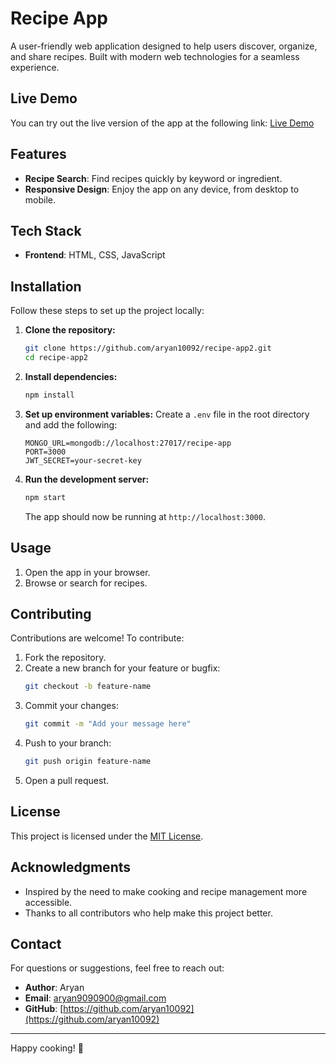 # Recipe App

A user-friendly web application designed to help users discover, organize, and share recipes. Built with modern web technologies for a seamless experience.

## Live Demo
You can try out the live version of the app at the following link: [Live Demo](https://aryan10092.github.io/recipe-app2/)



## Features

- **Recipe Search**: Find recipes quickly by keyword or ingredient.
- **Responsive Design**: Enjoy the app on any device, from desktop to mobile.

## Tech Stack

- **Frontend**: HTML, CSS, JavaScript

## Installation

Follow these steps to set up the project locally:

1. **Clone the repository:**
   ```bash
   git clone https://github.com/aryan10092/recipe-app2.git
   cd recipe-app2
   ```

2. **Install dependencies:**
   ```bash
   npm install
   ```

3. **Set up environment variables:**
   Create a `.env` file in the root directory and add the following:
   ```env
   MONGO_URL=mongodb://localhost:27017/recipe-app
   PORT=3000
   JWT_SECRET=your-secret-key
   ```

4. **Run the development server:**
   ```bash
   npm start
   ```
   The app should now be running at `http://localhost:3000`.

## Usage

1. Open the app in your browser.
2. Browse or search for recipes.

## Contributing

Contributions are welcome! To contribute:

1. Fork the repository.
2. Create a new branch for your feature or bugfix:
   ```bash
   git checkout -b feature-name
   ```
3. Commit your changes:
   ```bash
   git commit -m "Add your message here"
   ```
4. Push to your branch:
   ```bash
   git push origin feature-name
   ```
5. Open a pull request.

## License

This project is licensed under the [MIT License](LICENSE).

## Acknowledgments

- Inspired by the need to make cooking and recipe management more accessible.
- Thanks to all contributors who help make this project better.

## Contact

For questions or suggestions, feel free to reach out:

- **Author**: Aryan
- **Email**: aryan9090900@gmail.com
- **GitHub**: [https://github.com/aryan10092](https://github.com/aryan10092)

---

Happy cooking! 🍲


